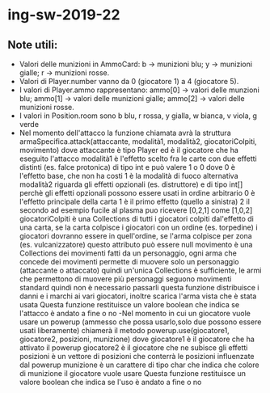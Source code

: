 # ing-sw-2019-22

**Note utili:**
-
- Valori delle munizioni in AmmoCard: b -> munizioni blu; y -> munizioni gialle; r -> munizioni rosse.
- Valori di Player.number vanno da 0 (giocatore 1) a 4 (giocatore 5).
- I valori di Player.ammo rappresentano: ammo[0] -> valori delle munzioni blu; ammo[1] -> valori delle munizioni gialle; ammo[2] -> valori delle munizioni rosse.
- I valori in Position.room sono b blu, r rossa, y gialla, w bianca, v viola, g verde
- Nel momento dell'attacco la funzione chiamata avrà la struttura armaSpecifica.attack(attaccante, modalità1, modalità2, giocatoriColpiti, movimento)
    dove
    attaccante è tipo Player ed è il giocatore che ha eseguito l'attacco
    modalità1 è l'effetto scelto fra le carte con due effetti distinti (es. falce protonica) di tipo int e può valere 1 o 0 dove
        0 è l'effetto base, che non ha costi
        1 è la modalità di fuoco alternativa
    modalità2 riguarda gli effetti opzionali (es. distruttore) e di tipo int[] perchè gli effetti opzionali possono essere usati in ordine arbitrario
        0 è l'effetto principale della carta
        1 è il primo effetto (quello a sinistra)
        2 il secondo
        ad esempio fucile al plasma puo ricevere [0,2,1] come [1,0,2]
    giocatoriColpiti è una Collections di tutti i giocatori colpiti dal'effetto di una carta, se la carta colpisce i giocatori con un ordine (es. torpedine) i giocatori dovranno essere in quell'ordine, se l'arma colpisce per zona (es. vulcanizzatore) questo attributo può essere null
    movimento è una Collections dei movimenti fatti da un personaggio, ogni arma che concede dei movimenti permette di muovere solo un personaggio (attaccante o attaccato) quindi un'unica Collections è sufficiente, le armi che permettono di muovere più personaggi seguono movimenti standard quindi non è necessario passarli
    questa funzione distribuisce i danni e i marchi ai vari giocatori, inoltre scarica l'arma vista che è stata usata
    Questa funzione restituisce un valore boolean che indica se l'attacco è andato a fine o no
-Nel momento in cui un giocatore vuole usare un powerup (ammesso che possa usarlo,solo due possono essere usati liberamente)
    chiamerà il metodo powerup.use(giocatore1, giocatore2, posizioni, munizione) dove
        giocatore1 è il giocatore che ha attivato il powerup
        giocatore2 è il giocatore che ne subisce gli effetti
        posizioni è un vettore di posizioni che conterrà le posizioni influenzate dal powerup
        munizione è un carattere di tipo char che indica che colore di munizione il giocatore vuole usare
    Questa funzione restituisce un valore boolean che indica se l'uso è andato a fine o no